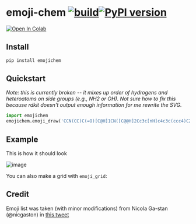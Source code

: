 # emoji-chem  [![build](https://github.com/whitead/emoji-chem/actions/workflows/tests.yml/badge.svg)](https://whitead.github.io/emoji-chem/)[![PyPI version](https://badge.fury.io/py/emoji-chem.svg)](https://badge.fury.io/py/emoji-chem)


[![Open In Colab](https://colab.research.google.com/assets/colab-badge.svg)](https://colab.research.google.com/github/whitead/emoji-chem/blob/main/colab/EmojiChem.ipynb)

## Install

```sh
pip install emojichem
```

## Quickstart

*Note: this is currently broken -- it mixes up order of hydrogens and heteroatoms on side groups (e.g., NH2 or OH). Not sure how to fix this because rdkit doesn't output enough information for me rewrite the SVG.*

```py
import emojichem
emojichem.emoji_draw('CCN(CC)C(=O)[C@H]1CN([C@@H]2Cc3c[nH]c4c3c(ccc4)C2=C1)C')
```

## Example
This is how it should look

![image](https://user-images.githubusercontent.com/908389/206943965-f57686f9-554b-476d-9f8a-24121206fce4.png)

You can also make a grid with `emoji_grid`:


## Credit
Emoji list was taken (with minor modifications) from Nicola Ga-stan (@nicgaston) in [this tweet](https://twitter.com/nicgaston/status/914311195305193472)
